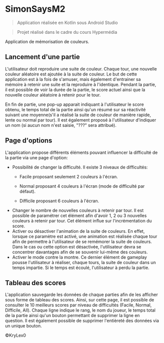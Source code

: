 # SimonSaysM2
> Application réalisée en Kotlin sous Android Studio

> Projet réalisé dans le cadre du cours Hypermédia

Application de mémorisation de couleurs.

## Lancement d'une partie

L'utilisateur doit reproduire une suite de couleur. Chaque tour, une nouvelle couleur aléatoire est ajoutée à la suite de couleur.
Le but de cette application est à la fois de s'amuser, mais également d'entrainer sa mémoire à retenir une suite et la reproduire à l'identique.
Pendant la partie, il est possible de voir la durée de la partie, le score actuel ainsi que la nouvelle couleur aléatoire à retenir pour le tour. 

En fin de partie, une pop-up apparait indiquant à l'utilisateur le score obtenu, le temps total de la partie ainsi qu'un résumé sur sa réactivité suivant une moyenne(s'il a réalisé la suite de couleur de manière rapide, lente ou normal par tour).
Il est également proposé à l'utilisateur d'indiquer un nom (si aucun nom n'est saisie, "???" sera attribué).


## Page d'options

L'application propose différents éléments pouvant influencer la difficulté de la partie via une page d'option:
- Possibilité de changer la difficulté. Il existe 3 niveaux de difficultés:
  - Facile proposant seulement 2 couleurs à l'écran.

  - Normal proposant 4 couleurs à l'écran (mode de difficulté par défaut).

  - Difficile proposant 6 couleurs à l'écran.
- Changer le nombre de nouvelles couleurs à retenir par tour. Il est possible de paramétrer cet élément afin d'avoir 1, 2 ou 3 nouvelles couleurs à retenir par tour. Cet élément influe sur l'incrémentation du score.
- Activer ou désactiver l'animation de la suite de couleurs. En effet, lorsque ce paramètre est activé, une animation est réalisée chaque tour afin de permettre à l'utilisateur de se remémorer la suite de couleurs. Dans le cas ou cette option est désactivée, l'utilisateur devra se concentrer davantages afin de se souvenir lui-même des couleurs.
- Activer le mode contre la montre. Ce dernier élément de gameplay pousse l'utilisateur à réaliser, chaque tours, la suite de couleur dans un temps impartie. Si le temps est écoulé, l'utilisateur à perdu la partie.


## Tableau des scores

L'application sauvegarde les données de chaque parties afin de les afficher sous forme de tableau des scores. Ainsi, sur cette page, il est possible de consulter le 10 meilleurs scores par niveau de difficultés (Facile, Normal, Difficile, All).
Chaque ligne indique le rang, le nom du joueur, le temps total de la partie ainsi qu'un bouton permettant de supprimer la ligne en question. Il est également possible de supprimer l'entièreté des données via un unique bouton.

©KryLex0
